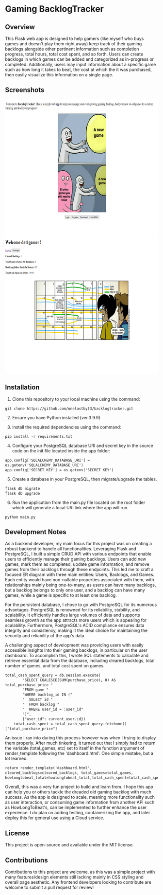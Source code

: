 
# Gaming BacklogTracker




## Overview
This Flask web app is designed to help gamers (like myself who buys games and doesn't play them right away) keep track of their gaming backlogs alongside other pertinent information such as completion progress, total hours, total cost spent, and so forth. Users can create backlogs in which games can be added and categorized as in-progress or completed. Additionally, users may input information about a specific game such as how long it takes to beat, the cost at which the it was purchased, then easily visualize this information on a single page. 

## Screenshots

<img src="https://github.com/onelastbyt3/backlogtracker/blob/main/app/screenshots/1.png" width="700" height="450">

<img src="https://github.com/onelastbyt3/backlogtracker/blob/main/app/screenshots/2.png" width="700" height="450">


## Installation

1. Clone this repository to your local machine using the command:
```
git clone https://github.com/onelastbyt3/backlogtracker.git
```

2. Ensure you have Python installed (ver.3.9.9)

3. Install the required dependencies using the command: 
```
pip install -r requirements.txt
```

4. Configure your PostgreSQL database URI and secret key in the source code on the init file located inside the app folder:
```
app.config['SQLALCHEMY_DATABASE_URI'] = os.getenv('SQLALCHEMY_DATABASE_URI') 
app.config['SECRET_KEY'] = os.getenv('SECRET_KEY')
```

5. Create a database in your PostgreSQL, then migrate/upgrade the tables.
```
flask db migrate
flask db upgrade
```

6. Run the application from the main.py file located on the root folder which will generate a local URI link where the app will run.
```
python main.py
```

## Development Notes

As a backend developer, my main focus for this project was on creating a robust backend to handle all functionalities. Leveraging Flask and PostgreSQL, I built a simple CRUD API with various endpoints that enable users to efficiently manage their gaming backlogs. Users can add new games, mark them as completed, update game information, and remove games from their backlogs through these endpoints. This led me to craft a focused ER diagram with three main entities: Users, Backlogs, and Games. Each entity would have non-nullable properties associated with them, with relationships mainly being one-to-many, as users can have many backlogs, but a backlog belongs to only one user, and a backlog can have many games, while a game is specific to at least one backlog. 

For the persistent database, I chose to go with PostgreSQL for its numerous advantages. PostgreSQL is renowned for its reliability, stability, and scalability. It efficiently handles large volumes of data and supports seamless growth as the app attracts more users which is appealing for scalability. Furthermore, PostgreSQL's ACID compliance ensures data integrity and consistency, making it the ideal choice for maintaining the security and reliability of the app's data.  

A challenging aspect of development was providing users with easily accessible insights into their gaming backlogs, in particular on the user dashboard. To accomplish this, I wrote SQL statements to calculate and retrieve essential data from the database, including cleared backlogs, total number of games, and total cost spent on games. 
```
total_cash_spent_query = db.session.execute(
        "SELECT COALESCE(SUM(purchase_price), 0) AS total_purchase_price "
        "FROM game "
        "WHERE backlog_id IN ("
        "  SELECT id "
        "  FROM backlog "
        "  WHERE user_id = :user_id"
        ")",
        {"user_id": current_user.id})
    total_cash_spent = total_cash_spent_query.fetchone()["total_purchase_price"]
```

An issue I ran into during this process however was when I trying to display them properly. After much tinkering, it turned out that I simply had to return the variable (total_games, etc) set to itself in the function argument of render_template following the 'dashboard.html'. One simple mistake, but a lot learned. 

```
return render_template('dashboard.html', cleared_backlogs=cleared_backlogs, total_games=total_games, howlongtobeat_total=howlongtobeat_total,total_cash_spent=total_cash_spent)
```

Overall, this was a very fun project to build and learn from. I hope this app can help you or others tackle the dreaded old gaming backlog with much success. As the app is designed to scale, meaning more functionality such as user interaction, or consuming game information from another API such as HowLongToBeat's, can be implemented to further enhance the user experience. I do plan on adding testing, containerizing the app, and later deploy this for general use using a Cloud service. 

## License
This project is open-source and available under the MIT license.

## Contributions
Contributions to this project are welcome, as this was a simple project with many features/design elements still lacking mainly in CSS styling and overall page aesthetic. Any frontend developers looking to contribute are welcome to submit a pull request for review! 
